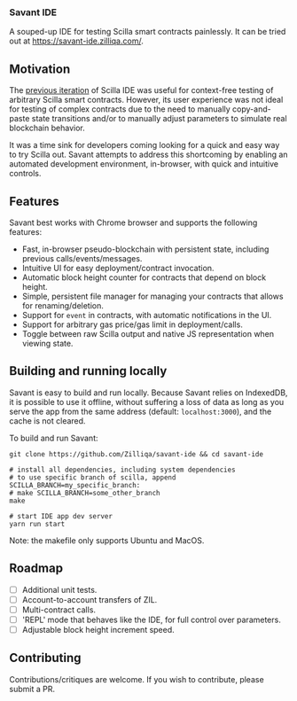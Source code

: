 ### Savant IDE

A souped-up IDE for testing Scilla smart contracts painlessly. It can be tried out at https://savant-ide.zilliqa.com/.

## Motivation

The [previous iteration](https://ide.zilliqa.com) of Scilla IDE was useful for
context-free testing of arbitrary Scilla smart contracts. However, its user
experience was not ideal for testing of complex contracts due to the need to
manually copy-and-paste state transitions and/or to manually adjust parameters
to simulate real blockchain behavior.

It was a time sink for developers coming looking for a quick and
easy way to try Scilla out. Savant attempts to address this shortcoming by
enabling an automated development environment, in-browser, with quick and
intuitive controls.

## Features

Savant best works with Chrome browser and supports the following features:

- Fast, in-browser pseudo-blockchain with persistent state, including previous
  calls/events/messages.
- Intuitive UI for easy deployment/contract invocation.
- Automatic block height counter for contracts that depend on block height.
- Simple, persistent file manager for managing your contracts that allows for
  renaming/deletion.
- Support for `event` in contracts, with automatic notifications in the UI.
- Support for arbitrary gas price/gas limit in deployment/calls.
- Toggle between raw Scilla output and native JS representation when viewing
  state.

## Building and running locally

Savant is easy to build and run locally. Because Savant relies on IndexedDB,
it is possible to use it offline, without suffering a loss of data as long as
you serve the app from the same address (default: `localhost:3000`), and the
cache is not cleared.

To build and run Savant:

```
git clone https://github.com/Zilliqa/savant-ide && cd savant-ide

# install all dependencies, including system dependencies
# to use specific branch of scilla, append SCILLA_BRANCH=my_specific_branch:
# make SCILLA_BRANCH=some_other_branch
make

# start IDE app dev server
yarn run start
```

Note: the makefile only supports Ubuntu and MacOS.

## Roadmap

- [ ] Additional unit tests.
- [ ] Account-to-account transfers of ZIL.
- [ ] Multi-contract calls.
- [ ] 'REPL' mode that behaves like the IDE, for full control over parameters.
- [ ] Adjustable block height increment speed.

## Contributing

Contributions/critiques are welcome. If you wish to contribute,
please submit a PR.
